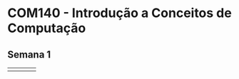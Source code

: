 # COM140 - Introdução a Conceitos de Computação

## Semana 1

|  |  |  |  |
|:---:|:---:|:---|:---|
|  |  |  |  |